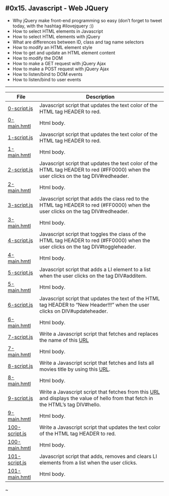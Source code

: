 #0x15. Javascript - Web JQuery
---
- Why jQuery make front-end programming so easy (don’t forget to tweet today, with the hashtag #ilovejquery :))
- How to select HTML elements in Javascript
- How to select HTML elements with jQuery
- What are differences between ID, class and tag name selectors
- How to modify an HTML element style
- How to get and update an HTML element content
- How to modify the DOM
- How to make a GET request with jQuery Ajax
- How to make a POST request with jQuery Ajax
- How to listen/bind to DOM events
- How to listen/bind to user events
---
| File | Description |
| --- | ---
| [0-script.js]() | Javascript script that updates the text color of the HTML tag HEADER to red. |
| [0-main.hmtl]() | Html body. |
| [1-script.js]() | Javascript script that updates the text color of the HTML tag HEADER to red. |
| [1-main.hmtl]() | Html body. |
| [2-script.js]() | Javascript script that updates the text color of the HTML tag HEADER to red (#FF0000) when the user clicks on the tag DIV#redheader. |
| [2-main.hmtl]() | Html body. |
| [3-script.js]() | Javascript script that adds the class red to the HTML tag HEADER to red (#FF0000) when the user clicks on the tag DIV#redheader. |
| [3-main.hmtl]() | Html body. |
| [4-script.js]() | Javascript script that toggles the class of the HTML tag HEADER to red (#FF0000) when the user clicks on the tag DIV#toggleheader. |
| [4-main.hmtl]() | Html body. |
| [5-script.js]() | Javascript script that adds a LI element to a list when the user clicks on the tag DIV#additem. |
| [5-main.hmtl]() | Html body. |
| [6-script.js]() | Javascript script that updates the text of the HTML tag HEADER to “New Header!!!” when the user clicks on DIV#updateheader. |
| [6-main.hmtl]() | Html body. |
| [7-script.js]() | Write a Javascript script that fetches and replaces the name of this [URL](https://swapi-api.hbtn.io/api/people/5/?format=json.) |
| [7-main.hmtl]() | Html body. |
| [8-script.js]() | Write a Javascript script that fetches and lists all movies title by using this [URL](https://swapi-api.hbtn.io/api/films/?format=json). |
| [8-main.hmtl]() | Html body. |
| [9-script.js]() | Write a Javascript script that fetches from this [URL](https://fourtonfish.com/hellosalut/?lang=fr) and displays the value of hello from that fetch in the HTML’s tag DIV#hello. |
| [9-main.hmtl]() | Html body. |
| [100-script.js]() | Write a Javascript script that updates the text color of the HTML tag HEADER to red. |
| [100-main.hmtl]() | Html body. |
| [101-script.js]() | Javascript script that adds, removes and clears LI elements from a list when the user clicks. |
| [101-main.hmtl]() | Html body. |
~                              
